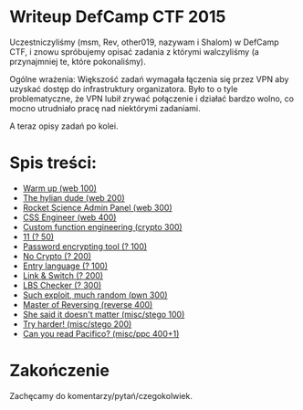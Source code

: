 # Writeup DefCamp CTF 2015

Uczestniczyliśmy (msm, Rev, other019, nazywam i Shalom) w DefCamp CTF, i znowu spróbujemy opisać zadania z którymi walczyliśmy (a przynajmniej te, które pokonaliśmy).

Ogólne wrażenia:
Większość zadań wymagała łączenia się przez VPN aby uzyskać dostęp do infrastruktury organizatora. Było to o tyle problematyczne, że VPN lubił zrywać połączenie i działać bardzo wolno, co mocno utrudniało pracę nad niektórymi zadaniami.

A teraz opisy zadań po kolei.

# Spis treści:
* [Warm up (web 100)]()
* [The hylian dude (web 200)]()
* [Rocket Science Admin Panel (web 300)]()
* [CSS Engineer (web 400)]()
* [Custom function engineering (crypto 300)]()
* [11 (? 50)]()
* [Password encrypting tool (? 100)]()
* [No Crypto (? 200)]()
* [Entry language (? 100)]()
* [Link & Switch (? 200)]()
* [LBS Checker (? 300)]() 
* [Such exploit, much random (pwn 300)]()
* [Master of Reversing (reverse 400)]()
* [She said it doesn't matter (misc/stego 100)]()
* [Try harder! (misc/stego 200)](misc_200_try_harder)
* [Can you read Pacifico? (misc/ppc 400+1)](misc_400_captcha)

# Zakończenie

Zachęcamy do komentarzy/pytań/czegokolwiek.
